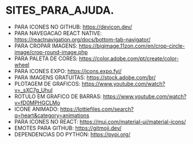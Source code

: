 # SITES_PARA_AJUDA.

- PARA ICONES NO GITHUB: https://devicon.dev/
- PARA NAVEGACAO REACT NATIVE: https://reactnavigation.org/docs/bottom-tab-navigator/
- PARA CROPAR IMAGENS: https://bigimage.11zon.com/en/crop-circle-image/crop-round-image.php
- PARA PALETA DE CORES: https://color.adobe.com/pt/create/color-wheel
- PARA ICONES EXPO: https://icons.expo.fyi/
- PARA IMAGENS GRATUITAS: https://stock.adobe.com/br/
- PLOTAGEM DE GRAFICOS: https://www.youtube.com/watch?v=_sXC7g_UhuI
- ROTULO EM GRAFICO DE BARRAS: https://www.youtube.com/watch?v=fD0MPHGCLMo
- ICONE ANIMADO: https://lottiefiles.com/search?q=heart&category=animations
- PARA ICONES NO REACT: https://mui.com/material-ui/material-icons/
- EMOTES PARA GITHUB: https://gitmoji.dev/
- DEPENDENCIAS DO PYTHON: https://pypi.org/
